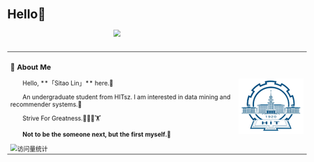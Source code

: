 # Hello🙋
<div align="center">

  <!-- dynamic typing effect 动态打字效果 -->
  <div>
    <a href="https://github.com/hellolst23/">
      <img src="https://readme-typing-svg.demolab.com?font=Fira+Code&pause=1000&width=435&lines=Hello!;welcome to my homepage!;enjoy your day!&center=true&size=27" />
    </a>
  </div>
  <!-- for beauty 留个空行好看点 -->
  <div>&nbsp;</div>
</div>
<div align="center">
  <!-- profile logo 个人资料徽标 -->
  <table style="width: 200%;">

<tr><td>

### 🫡 About Me

<img align="right" width="150" src="https://github.com/hellolst23/hellolst23/blob/main/asset/images/hit.png" />

<p>&emsp;&emsp;Hello, **「Sitao Lin」** here.👋</p>
<p>&emsp;&emsp;An undergraduate student from HITsz. I am interested in data mining and recommender systems.📖</p>
<p>&emsp;&emsp;Strive For Greatness.🏀🏊‍♂️🏋</p>
<p>&emsp;&emsp;<strong>Not to be the someone next, but the first myself.👑</strong></p>
<!-- profile logo 个人资料徽标 -->
  <div>
    <!-- visitor -->
    <img src="https://komarev.com/ghpvc/?username=hellolst&label=Views&color=orange&style=flat" alt="访问量统计" />&emsp;
  </div>
</td></tr>

  </table>
</div>

